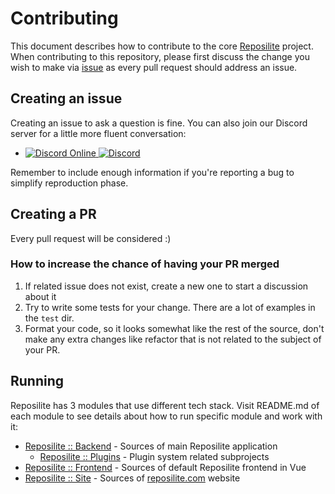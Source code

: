 # Contributing

This document describes how to contribute to the core [Reposilite](https://reposilite.org) project.
When contributing to this repository, 
please first discuss the change you wish to make via [issue](https://github.com/dzikoysk/reposilite/issues) as every pull request should address an issue.

## Creating an issue

Creating an issue to ask a question is fine. You can also join our Discord server for a little more fluent conversation:

<ul>
 <li>
  <a href="https://discord.gg/qGRqmGjUFX">
   <img alt="Discord Online" src="https://img.shields.io/discord/204728244434501632.svg" />
  </a>
  <a href="https://discord.gg/qGRqmGjUFX">
   <img alt="Discord" src="https://img.shields.io/badge/discord-reposilite-738bd7.svg?style=square" />
  </a>
 </li>
</ul>

Remember to include enough information if you're reporting a bug to simplify reproduction phase.

## Creating a PR
Every pull request will be considered :)

### How to increase the chance of having your PR merged

1. If related issue does not exist, create a new one to start a discussion about it
2. Try to write some tests for your change. There are a lot of examples in the `test` dir.
3. Format your code, so it looks somewhat like the rest of the source, don't make any extra changes like refactor that is not related to the subject of your PR.

## Running

Reposilite has 3 modules that use different tech stack. 
Visit README.md of each module to see details about how to run specific module and work with it:

* [Reposilite :: Backend](https://github.com/dzikoysk/reposilite/tree/main/reposilite-backend) - Sources of main Reposilite application
  * [Reposilite :: Plugins](https://github.com/dzikoysk/reposilite/tree/main/reposilite-plugins) - Plugin system related subprojects
* [Reposilite :: Frontend](https://github.com/dzikoysk/reposilite/tree/main/reposilite-frontend) - Sources of default Reposilite frontend in Vue
* [Reposilite :: Site](https://github.com/dzikoysk/reposilite/tree/main/reposilite-site) - Sources of [reposilite.com](https://reposilite.com/) website
